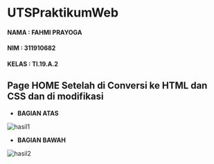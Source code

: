 # UTSPraktikumWeb
#### NAMA  : FAHMI PRAYOGA
#### NIM   : 311910682
#### KELAS : TI.19.A.2

## Page HOME Setelah di Conversi ke HTML dan CSS dan di modifikasi

- **BAGIAN ATAS**

![hasil1](https://user-images.githubusercontent.com/56239989/116819949-bed7e580-ab9c-11eb-966d-f6332ab17123.jpg)

- **BAGIAN BAWAH**

![hasil2](https://user-images.githubusercontent.com/56239989/116819958-c5fef380-ab9c-11eb-8d6a-44899f0e866f.jpg)
